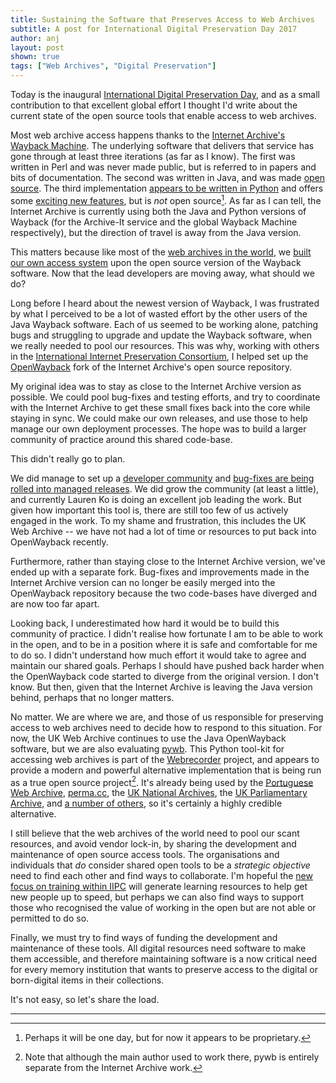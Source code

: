 ```yaml
---
title: Sustaining the Software that Preserves Access to Web Archives
subtitle: A post for International Digital Preservation Day 2017
author: anj
layout: post
shown: true
tags: ["Web Archives", "Digital Preservation"]
---
```


Today is the inaugural [International Digital Preservation Day](http://www.dpconline.org/events/international-digital-preservation-day), and as a small contribution to that excellent global effort I thought I'd write about the current state of the open source tools that enable access to web archives.

Most web archive access happens thanks to the [Internet Archive's Wayback Machine](http://web.archive.org/). The underlying software that delivers that service has gone through at least three iterations (as far as I know). The first was written in Perl and was never made public, but is referred to in papers and bits of documentation. The second was written in Java, and was made [open source](https://github.com/internetarchive/wayback). The third implementation [appears to be written in Python](https://web.archive.org/web/20160617073306/https://archive.org/about/jobs.php#wayback) and offers some [exciting new features](https://blog.archive.org/2017/10/05/wayback-machine-playback-now-with-timestamps/), but is *not* open source[^1]. As far as I can tell, the Internet Archive is currently using both the Java and Python versions of Wayback (for the Archive-It service and the global Wayback Machine respectively), but the direction of travel is away from the Java version.

This matters because like most of the [web archives in the world](http://mementoweb.org/depot/), we [built our own access system](https://www.webarchive.org.uk/wayback/archive/*/http://www.webarchive.org.uk) upon the open source version of the Wayback software. Now that the lead developers are moving away, what should we do?

Long before I heard about the newest version of Wayback, I was frustrated by what I perceived to be a lot of wasted effort by the other users of the Java Wayback software. Each of us seemed to be working alone, patching bugs and struggling to upgrade and update the Wayback software, when we really needed to pool our resources. This was why, working with others in the [International Internet Preservation Consortium](http://netpreserve.org/), I helped set up the [OpenWayback](https://github.com/iipc/openwayback) fork of the Internet Archive's open source repository.

My original idea was to stay as close to the Internet Archive version as possible. We could pool bug-fixes and testing efforts, and try to coordinate with the Internet Archive to get these small fixes back into the core while staying in sync. We could make our own releases, and use those to help manage our own deployment processes. The hope was to build a larger community of practice around this shared code-base.

This didn't really go to plan.

We did manage to set up a [developer community](https://groups.google.com/forum/#!forum/openwayback-dev) and [bug-fixes are being rolled into managed releases](https://groups.google.com/d/msg/openwayback-dev/wWa4BJTH6hk/Ny95ATyEBAAJ). We did grow the community (at least a little), and currently Lauren Ko is doing an excellent job leading the work. But given how important this tool is, there are still too few of us actively engaged in the work. To my shame and frustration, this includes the UK Web Archive -- we have not had a lot of time or resources to put back into OpenWayback recently.

Furthermore, rather than staying close to the Internet Archive version, we've ended up with a separate fork. Bug-fixes and improvements made in the Internet Archive version can no longer be easily merged into the OpenWayback repository because the two code-bases have diverged and are now too far apart. 

Looking back, I underestimated how hard it would be to build this community of practice. I didn't realise how fortunate I am to be able to work in the open, and to be in a position where it is safe and comfortable for me to do so. I didn't understand how much effort it would take to agree and maintain our shared goals. Perhaps I should have pushed back harder when the OpenWayback code started to diverge from the original version. I don't know. But then, given that the Internet Archive is leaving the Java version behind, perhaps that no longer matters.

No matter. We are where we are, and those of us responsible for preserving access to web archives need to decide how to respond to this situation. For now, the UK Web Archive continues to use the Java OpenWayback software, but we are also evaluating [pywb](https://github.com/ikreymer/pywb). This Python tool-kit for accessing web archives is part of the [Webrecorder](https://webrecorder.io/) project, and appears to provide a modern and powerful alternative implementation that is being run as a true open source project[^2]. It's already being used by the [Portuguese Web Archive](https://www.fccn.pt/en/new-release-of-arquivo-pt-with-improved-replay-quality/), [perma.cc](https://perma.cc/), the [UK National Archives](http://blog.nationalarchives.gov.uk/blog/uk-government-web-archive-now-even-better/), the [UK Parliamentary Archive](http://webarchive.parliament.uk/), and [a number of others](https://github.com/ikreymer/pywb/wiki/Public-Projects-using-pywb), so it's certainly a highly credible alternative.

I still believe that the web archives of the world need to pool our scant resources, and avoid vendor lock-in, by sharing the development and maintenance of open source access tools. The organisations and individuals that *do* consider shared open tools to be a *strategic objective* need to find each other and find ways to collaborate. I'm hopeful the [new focus on training within IIPC](http://netpreserve.org/about-us/working-groups/training-working-group/) will generate learning resources to help get new people up to speed, but perhaps we can also find ways to support those who recognised the value of working in the open but are not able or permitted to do so. 

Finally, we must try to find ways of funding the development and maintenance of these tools. All digital resources need software to make them accessible, and therefore maintaining software is a now critical need for every memory institution that wants to preserve access to the digital or born-digital items in their collections.

It's not easy, so let's share the load.

----

[^1]: Perhaps it will be one day, but for now it appears to be proprietary.
[^2]: Note that although the main author used to work there, pywb is entirely separate from the Internet Archive work.

